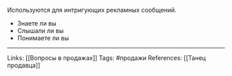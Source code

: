 Используются для интригующих рекламных сообщений. 

- Знаете ли вы
- Слышали ли вы
- Понимаете ли вы
___
Links: [[Вопросы в продажах]]
Tags: #продажи 
References: [[Танец продавца]]